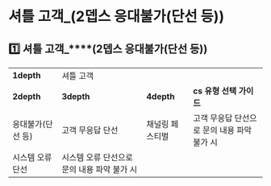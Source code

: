# 셔틀 고객_(2뎁스 응대불가(단선 등))

**1️⃣ 셔틀 고객\_****(2뎁스 응대불가(단선 등))**
-----------------------------------

|  |  |  |  |
| --- | --- | --- | --- |
| **1depth** | 셔틀 고객 | | |
| **2depth** | **3depth** | **4depth** | **cs 유형 선택 가이드** |
| 응대불가(단선 등) | 고객 무응답 단선 | 채널링 페스티벌 | 고객 무응답 단선으로 문의 내용 파악 불가 시 |
| 시스템 오류 단선 | 시스템 오류 단선으로 문의 내용 파악 불가 시 |
